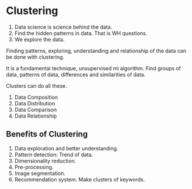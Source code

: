# Clustering

1. Data science is science behind the data.
2. Find the hidden patterns in data. That is WH questions.
3. We explore the data.

Finding patterns, exploring, understanding and relationship of the data can be done with clustering.

It is a fundamental technique, unsupervised ml algorithm. Find groups of data, patterns of data, differences and similarities of data.

Clusters can do all these.

1. Data Composition
2. Data Distribution
3. Data Comparison
4. Data Relationship

## Benefits of Clustering

1. Data exploration and better understanding.
2. Pattern detection: Trend of data.
3. Dimensionality reduction.
4. Pre-processing.
5. Image segmentation.
6. Recommendation system. Make clusters of keywords.
